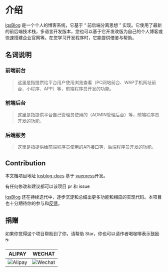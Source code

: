 # 介绍

[lqsBlog](http://liqingsong.cc) 是一个个人的博客系统，它基于 “ 前后端分离思想 ” 实现。它使用了最新的前后端技术栈，多语言开发版本，您也可以基于它开发改版为自己的个人博客或快速搭建企业官网等。在您学习开发程序时，它能提供借鉴与帮助。

## 名词说明

### 前端前台

> 这里是指提供给平台用户使用浏览查看（PC网站前台、WAP手机网址前台、小程序、APP）等，前端程序员开发的功能。

### 前端后台

> 这里是指提供平台自己管理员使用的（ADMIN管理后台）等，前端程序员开发的功能。

### 后端服务

> 这里是指提供给前端程序员使用的API接口等，后端程序员开发的功能。

## Contribution

本文档项目地址 [lqsblog-docs](https://github.com/lqsong/lqsblog/tree/master/docs) 基于 [vuepress](https://github.com/vuejs/vuepress)开发。

有任何修改和建议都可以该项目 pr 和 issue

[lqsBlog](https://github.com/lqsong/lqsblog) 还在持续迭代中，逐步沉淀和总结出更多功能和相应的实现代码。本项目也十分期待你的参与和[反馈](https://github.com/lqsong/lqsblog/issues)。

## 捐赠

如果你觉得这个项目帮助到了你，请帮助 Star，你也可以请作者喝咖啡表示鼓励 :coffee:

**ALIPAY**             |  **WECHAT**
:-------------------------:|:-------------------------:
![Alipay](https://gitee.com/lqsong/public/raw/master/common/Alipay.png)  |  ![Wechat](https://gitee.com/lqsong/public/raw/master/common/Wechat.png)
